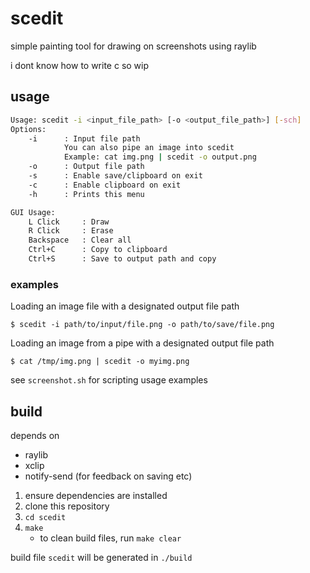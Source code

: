 # scedit

simple painting tool for drawing on screenshots using raylib

i dont know how to write c so wip

## usage

```bash
Usage: scedit -i <input_file_path> [-o <output_file_path>] [-sch]
Options:
    -i      : Input file path
            You can also pipe an image into scedit
            Example: cat img.png | scedit -o output.png
    -o      : Output file path
    -s      : Enable save/clipboard on exit
    -c      : Enable clipboard on exit
    -h      : Prints this menu

GUI Usage:
    L Click     : Draw
    R Click     : Erase
    Backspace   : Clear all
    Ctrl+C      : Copy to clipboard
    Ctrl+S      : Save to output path and copy
```

### examples

Loading an image file with a designated output file path

`$ scedit -i path/to/input/file.png -o path/to/save/file.png`

Loading an image from a pipe with a designated output file path

`$ cat /tmp/img.png | scedit -o myimg.png`

see `screenshot.sh` for scripting usage examples

## build

depends on

- raylib
- xclip
- notify-send (for feedback on saving etc)

1. ensure dependencies are installed
2. clone this repository
3. `cd scedit`
4. `make`
    - to clean build files, run `make clear`

build file `scedit` will be generated in `./build`

